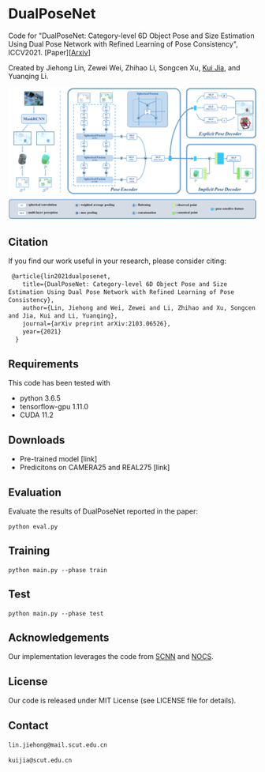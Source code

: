 # DualPoseNet
Code for "DualPoseNet: Category-level 6D Object Pose and Size Estimation Using Dual Pose Network with Refined Learning of Pose Consistency", ICCV2021. [Paper][[Arxiv](https://arxiv.org/abs/2103.06526)]

Created by Jiehong Lin, Zewei Wei, Zhihao Li, Songcen Xu, [Kui Jia](http://kuijia.site/), and Yuanqing Li.

![image](https://github.com/Gorilla-Lab-SCUT/DualPoseNet/blob/main/doc/FigNetwork2.png)


## Citation
If you find our work useful in your research, please consider citing:

     @article{lin2021dualposenet,
        title={DualPoseNet: Category-level 6D Object Pose and Size Estimation Using Dual Pose Network with Refined Learning of Pose Consistency},
        author={Lin, Jiehong and Wei, Zewei and Li, Zhihao and Xu, Songcen and Jia, Kui and Li, Yuanqing},
        journal={arXiv preprint arXiv:2103.06526},
        year={2021}
      }

## Requirements
This code has been tested with
- python 3.6.5
- tensorflow-gpu 1.11.0
- CUDA 11.2

## Downloads
- Pre-trained model [link]
- Predicitons on CAMERA25 and REAL275 [link]

## Evaluation
Evaluate the results of DualPoseNet reported in the paper:

```
python eval.py
```

## Training
```
python main.py --phase train
```

## Test
```
python main.py --phase test
```

## Acknowledgements

Our implementation leverages the code from [SCNN](https://github.com/daniilidis-group/spherical-cnn) and [NOCS](https://github.com/hughw19/NOCS_CVPR2019).

## License
Our code is released under MIT License (see LICENSE file for details).

## Contact
`lin.jiehong@mail.scut.edu.cn`

`kuijia@scut.edu.cn`


